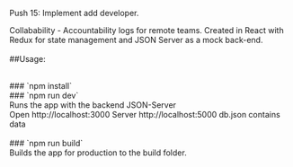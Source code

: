 Push 15: Implement add developer.

Collabability  - Accountability logs for remote teams. Created in React with Redux for state management and JSON Server as a mock back-end.<br/>
<br/>
##Usage:<br/>

<br/>
### `npm install`<br/>
### `npm run dev`<br/>
Runs the app with the backend JSON-Server<br/>
Open http://localhost:3000 Server http://localhost:5000 db.json contains data<br/>
<br/>
### `npm run build`<br/>
Builds the app for production to the build folder.
